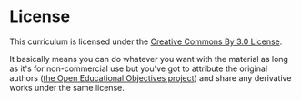 # License

This curriculum is licensed under the [Creative Commons By 3.0 License](https://creativecommons.org/licenses/by/3.0/us/).  

It basically means you can do whatever you want with the material as long as it's for non-commercial use but you've got to attribute the original authors ([the Open Educational Objectives project](http://github.com/openedinc/OpenEducationalObjectives)) and share any derivative works under the same license.

